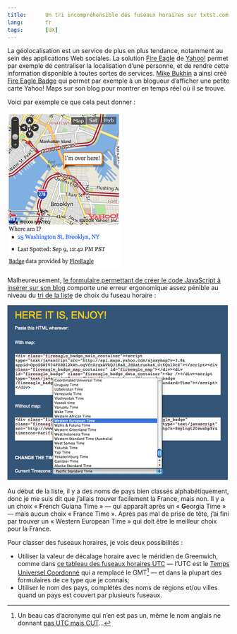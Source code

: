 ```yaml
---
title:      Un tri incompréhensible des fuseaux horaires sur txtst.com
lang:       fr
tags:       [UX]
---
```


La géolocalisation est un service de plus en plus tendance, notamment au sein des applications Web sociales. La solution [Fire Eagle](http://fireeagle.yahoo.net/) de [Yahoo!](http://www.yahoo.com/) permet par exemple de centraliser la localisation d’une personne, et de rendre cette information disponible à toutes sortes de services. [Mike Bukhin](http://www.txtst.com/) a ainsi créé [Fire Eagle Badge](http://www.txtst.com/fireeagle_badge/) qui permet par exemple à un blogueur d’afficher une petite carte Yahoo! Maps sur son blog pour montrer en temps réel où il se trouve.

Voici par exemple ce que cela peut donner :

![](tumblr_l67o9cdfa.png)

Malheureusement, [le formulaire permettant de créer le code JavaScript à insérer sur son blog](http://www.txtst.com/fireeagle_badge/auth_new.php?f=start) comporte une erreur ergonomique assez pénible au niveau du [tri de la liste](/2011/02/utiliser-un-tri-significatif-dans-les-listes.html) de choix du fuseau horaire :

![](tumblr_l67o9dc84.png)

Au début de la liste, il y a des noms de pays bien classés alphabétiquement, donc je me suis dit que j’allais trouver facilement la France, mais non. Il y a un choix « **F**rench Guiana Time » — qui apparaît après un « **G**eorgia Time » — mais aucun choix « France Time ». Après pas mal de prise de tête, j’ai fini par trouver un « Western European Time » qui doit être le meilleur choix pour la France.

Pour classer des fuseaux horaires, je vois deux possibilités :

- Utiliser la valeur de décalage horaire avec le méridien de Greenwich, comme dans [ce tableau des fuseaux horaires UTC](http://fr.wikipedia.org/wiki/Fuseau_horaire#D.C3.A9nominations_alphab.C3.A9tiques) — l’UTC est le [Temps Universel Coordonné](http://fr.wikipedia.org/wiki/Temps_universel_coordonn%C3%A9) qui a remplacé le GMT[^1] — et dans la plupart des formulaires de ce type que je connais;
- Utiliser le nom des pays, complétés des noms de régions et/ou villes quand un pays est couvert par plusieurs fuseaux.

[^1]: Un beau cas d’acronyme qui n’en est pas un, même le nom anglais ne donnant [pas UTC mais CUT](http://fr.wikipedia.org/wiki/Temps_universel_coordonn%C3%A9#Pourquoi_UTC_.3F)…

